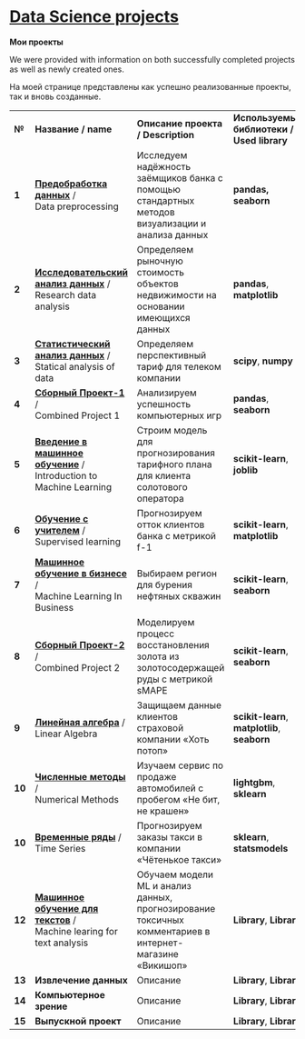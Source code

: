 <!DOCTYPE html>
<html>
 <head>
  <meta charset="utf-8">
 </head>
 <body>
<h1><a href="https://praktikum.yandex.ru/data-scientist/" target="_blank">Data Science projects</a></h1>
   
<b>Мои проекты</b><br/>
   
   <p>We were provided with information on both successfully completed projects as well as newly created ones.</p>
   <p>На моей странице представлены как успешно реализованные проекты, так и вновь созданные.</p>
   

<table>
  
<tr>
<td><b>№</b></td>
<td><b>Название / name</b></td>
<td><b>Описание проекта / Description</b></td>
<td><b>Используемые библиотеки / Used library</b></td>
</tr>
  
<tr>
<td><b>1</b></td>
<td><a href="https://github.com/tropanets/ds-projects/blob/main/1_Data_preprocessing.ipynb" target="_blank"><b>Предобработка данных</b></a> /</br>Data preprocessing</td>
<td>Исследуем надёжность заёмщиков банка с помощью стандартных методов визуализации и анализа данных</td>
<td> <b>pandas, seaborn</b></td>
</tr>

<tr>
<td><b>2</b></td>
<td><a href="https://github.com/tropanets/ds-projects/blob/main/2_Research_data_analysis.ipynb" target="_blank"><b>Исследовательский анализ данных</b></a> /</br>Research data analysis</td>
<td>Определяем рыночную стоимость объектов недвижимости на основании имеющихся данных</td>
<td><b>pandas</b>, <b>matplotlib</b></td>
</tr>

<tr>
<td><b>3</b></td>
<td><a href="https://github.com/tropanets/ds-projects/blob/main/3_Statistical_analysis_of_data.ipynb" target="_blank"><b>Статистический анализ данных</b></a> /</br> Statical analysis of data</td>
<td>Определяем перспективный тариф для телеком компании</td>
<td><b>scipy</b>, <b>numpy</b></td>
</tr>

<tr>
<td><b>4</b></td>
<td><a href="https://github.com/tropanets/ds-projects/blob/main/4_Project_1.ipynb" target="_blank"><b>Сборный Проект-1</b></a> /</br>Combined Project 1</td>
<td>Анализируем успешность компьютерных игр</td>
<td><b>pandas</b>, <b>seaborn</b></td>
</tr>

<tr>
<td><b>5</b></td>
<td><a href="https://github.com/tropanets/ds-projects/blob/main/5_Introduction_to_Machine_Learning.ipynb" target="_blank"><b>Введение в машинное обучение</b></a> /</br>Introduction to Machine Learning</td>
<td>Строим модель для прогнозирования тарифного плана для клиента солотового оператора</td>
<td><b>scikit-learn</b>, <b>joblib</b></td>
</tr>

<tr>
<td><b>6</b></td>
<td><a href="https://github.com/tropanets/ds-projects/blob/main/6_Supervised_learning.ipynb" target="_blank"><b>Обучение с учителем</b></a> /</br>Supervised learning</td>
<td>Прогнозируем отток клиентов банка с метрикой f-1</td>
<td><b>scikit-learn</b>, <b>matplotlib</b></td>
</tr>

<tr>
<td><b>7</b></td>
<td><a href="https://github.com/tropanets/ds-projects/blob/main/7_Machine_Learning_In_Business.ipynb" target="_blank"><b>Машинное обучение в бизнесе</b></a> /</br>Machine Learning In Business</td>
<td>Выбираем регион для бурения нефтяных скважин</td>
<td><b>scikit-learn</b>, <b>seaborn</b></td>
</tr>

<tr>
<td><b>8</b></td>
<td><a href="https://github.com/tropanets/ds-projects/blob/main/8_Project_2.ipynb" target="_blank"><b>Сборный Проект-2</b></a> /</br>Combined Project 2</td>
<td>Моделируем процесс восстановления золота из золотосодержащей руды с метрикой sMAPE</td>
<td><b>scikit-learn</b>, <b>seaborn</b></td>
</tr>

<tr>
<td><b>9</b></td>
<td><a href="https://github.com/tropanets/ds-projects/blob/main/9_Linear_Algebra.ipynb" target="_blank"><b>Линейная алгебра</b></a> /</br>Linear Algebra</td>
<td>Защищаем данные клиентов страховой компании «Хоть потоп»</td>
<td><b>scikit-learn</b>, <b>matplotlib</b>, <b>seaborn</b></td>
</tr>

<tr>
<td><b>10</b></td>
<td><a href="https://github.com/tropanets/ds-projects/blob/main/10_Numerical_Methods.ipynb" target="_blank"><b>Численные методы</b></a> /</br>Numerical Methods</td>
<td>Изучаем сервис по продаже автомобилей с пробегом «Не бит, не крашен»</td>
<td><b>lightgbm</b>, <b>sklearn</b></td>
</tr>

<tr>
<td><b>10</b></td>
<td><a href="https://github.com/tropanets/ds-projects/blob/main/11_Time_Series.ipynb" target="_blank"><b>Временные ряды</b></a> /</br>Time Series</td>
<td>Прогнозируем заказы такси в компании «Чётенькое такси»</td>
<td><b>sklearn</b>, <b>statsmodels</b></td>
</tr>

<tr>
<td><b>12</b></td>
<td><a href="https://github.com/tropanets/ds-projects/blob/main/12_Machine_Learing_and_text_Analysis.ipynb" target="_blank"><b>Машинное обучение для текстов</b></a> /</br>Machine learing for text analysis</td>
<td>Обучаем модели ML и анализ данных, прогнозирование токсичных комментариев в интернет-магазине «Викишоп»</td>
<td><b>Library</b>, <b>Library</b></td>
</tr>

<tr>
<td><b>13</b></td>
<td><b>Извлечение данных</b></td>
<td>Описание</td>
<td><b>Library</b>, <b>Library</b></td>
</tr>
</body>

<tr>
<td><b>14</b></td>
<td><b>Компьютерное зрение</b></td>
<td>Описание</td>
<td><b>Library</b>, <b>Library</b></td>
</tr>

<tr>
<td><b>15</b></td>
<td><b>Выпускной проект</b></td>
<td>Описание</td>
<td><b>Library</b>, <b>Library</b></td>
</tr>

</table>
